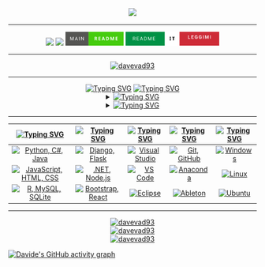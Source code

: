<div align="center">
  <img src="assets/davevad93.gif" width=875>
  <hr>
  <a href="https://github.com/davevad93"><img src="https://komarev.com/ghpvc/?username=davevad93&color=brightgreen&style=for-the-badge&label=VISUALIZACIONES"/><a/>
  <a href="./LICENSE"><img src="https://img.shields.io/github/license/davevad93/davevad93?style=for-the-badge&color=brightgreen&label=LICENCIA"/></a>
  <a href=README.md><img src="assets/en.svg" width=118></a>
  <a href=README.it.md><img src="assets/it.svg" width=190></a>
  <hr>
  <p align="center"><a href="https://github.com/ryo-ma/github-profile-trophy"><img src="https://github-profile-trophy.vercel.app/?username=davevad93&theme=matrix&rank=-C" alt="davevad93"/></a></p>
</div>  

<hr>

<div align="center">
      <a href="https://git.io/typing-svg"><img src="https://readme-typing-svg.herokuapp.com?font=Fira+Code&size=28&duration=7000&pause=1000&color=00FF2B&center=true&vCenter=true&repeat=false&random=false&width=1000&lines=Sobre+mi%3A" alt="Typing SVG"/></a>
      <a href="https://git.io/typing-svg"><img src="https://readme-typing-svg.demolab.com?font=Fira+Code&size=15&pause=1000&color=00FF2B&center=true&vCenter=true&multiline=true&repeat=false&random=false&width=1180&height=75&lines=Ex+DJ,+ahora+desarrollador+fullstack.+Aficionado+al+heavy+metal+y+a+toda+la+música+anterior+a+los+años+2000,+friki+de+la+historia.;“Aquellos+que+no+pueden+recordar+el+pasado+están+condenados+a+repetirlo”." alt="Typing SVG" /></a>

  <details>
    <summary><a href="https://git.io/typing-svg"><img src="https://readme-typing-svg.demolab.com?font=Fira+Code&pause=1000&color=00FF2B&center=true&vCenter=true&multiline=true&repeat=false&random=false&width=850&lines=Repositorios+Destacados:" alt="Typing SVG" /></a></summary>
    
  <!--START_SECTION:top_repos-->
| 📁 Repositorio | ⭐ Estrellas | 🔱 Bifurcaciones |
| --- | --- | --- |
| [rest-countries-django-app](https://github.com/davevad93/rest-countries-django-app) | 12 | 2 |
| [davevad93](https://github.com/davevad93/davevad93) | 8 | 8 |
| [google-it-automation-final-project](https://github.com/davevad93/google-it-automation-final-project) | 5 | 2 |
| [it-cert-automation-practice](https://github.com/davevad93/it-cert-automation-practice) | 5 | 2 |
| [C-Sharp-DAM](https://github.com/davevad93/C-Sharp-DAM) | 4 | 0 |
<!--END_SECTION:top_repos-->
  
  </details>

  <details>
    <summary><a href="https://git.io/typing-svg"><img src="https://readme-typing-svg.demolab.com?font=Fira+Code&pause=1000&color=00FF2B&center=true&vCenter=true&multiline=true&repeat=false&random=false&width=850&lines=Actividad+Reciente+de+GitHub:" alt="Typing SVG" /></a></summary>
    
  <!--START_SECTION:activity-->
| Actividad Reciente |
| --- |
⬆️ Empujado [4 commit(s)](https://github.com/davevad93/drawdb/commits) a [davevad93/drawdb](https://github.com/davevad93/drawdb)
⬆️ Empujado [2 commit(s)](https://github.com/davevad93/rest-countries-django-app/commits) a [davevad93/rest-countries-django-app](https://github.com/davevad93/rest-countries-django-app)
✔️ Fusionado PR [#29](https://github.com/davevad93/rest-countries-django-app/pull/29) en [davevad93/rest-countries-django-app](https://github.com/davevad93/rest-countries-django-app/pull/29)
😎 Abierto PR [#1](https://github.com/JorgeJGR/GestionDeActivos/pull/1) en [JorgeJGR/GestionDeActivos](https://github.com/JorgeJGR/GestionDeActivos/pull/1)
⬆️ Empujado [1 commit(s)](https://github.com/davevad93/GestionDeActivos/commits) a [davevad93/GestionDeActivos](https://github.com/davevad93/GestionDeActivos)
⬆️ Empujado [1 commit(s)](https://github.com/davevad93/GestionDeActivos/commits) a [davevad93/GestionDeActivos](https://github.com/davevad93/GestionDeActivos)
⬆️ Empujado [3 commit(s)](https://github.com/davevad93/drawdb/commits) a [davevad93/drawdb](https://github.com/davevad93/drawdb)
⬆️ Empujado [3 commit(s)](https://github.com/davevad93/GestionDeActivos/commits) a [davevad93/GestionDeActivos](https://github.com/davevad93/GestionDeActivos)
😎 Abierto PR [#210](https://github.com/drawdb-io/drawdb/pull/210) en [drawdb-io/drawdb](https://github.com/drawdb-io/drawdb/pull/210)
⬆️ Empujado [1 commit(s)](https://github.com/davevad93/drawdb/commits) a [davevad93/drawdb](https://github.com/davevad93/drawdb)
⬆️ Empujado [1 commit(s)](https://github.com/davevad93/drawdb/commits) a [davevad93/drawdb](https://github.com/davevad93/drawdb)
<!--END_SECTION:activity-->
  
  </details>
</div>

<hr>

| [![Typing SVG](https://readme-typing-svg.herokuapp.com?font=Fira+Code&size=25&pause=1000&color=00FF2B&center=true&vCenter=true&repeat=false&random=false&width=300&lines=Lenguajes)](https://git.io/typing-svg) | [![Typing SVG](https://readme-typing-svg.herokuapp.com?font=Fira+Code&size=25&pause=1000&color=00FF2B&center=true&vCenter=true&repeat=false&random=false&width=200&lines=Frameworks)](https://git.io/typing-svg) | [![Typing SVG](https://readme-typing-svg.herokuapp.com?font=Fira+Code&size=25&pause=1000&color=00FF2B&center=true&vCenter=true&repeat=false&random=false&width=200&lines=IDEs)](https://git.io/typing-svg) | [![Typing SVG](https://readme-typing-svg.herokuapp.com?font=Fira+Code&size=25&pause=1000&color=00FF2B&center=true&vCenter=true&repeat=false&random=false&width=200&lines=Herramientas)](https://git.io/typing-svg) | [![Typing SVG](https://readme-typing-svg.herokuapp.com?font=Fira+Code&size=25&pause=1000&color=00FF2B&center=true&vCenter=true&repeat=false&random=false&width=300&lines=Sistemas+Operativos)](https://git.io/typing-svg) |
| ----- | ---- | ---- | ---- | ---- |
| <div align="center"><a href="https://skillicons.dev"><img src="https://skillicons.dev/icons?i=py,cs,java" title="Python, C#, Java"/></a></div> | <div align="center"><a href="https://skillicons.dev"><img src="https://skillicons.dev/icons?i=django,flask" title="Django, Flask"/></a></div>| <div align="center"><a href="https://skillicons.dev"><img src="https://skillicons.dev/icons?i=visualstudio" title="Visual Studio"/></a></div> | <div align="center"><a href="https://skillicons.dev"><img src="https://skillicons.dev/icons?i=git,github" title="Git, GitHub"/></a></div> | <div align="center"><a href="https://skillicons.dev"><img src="https://skillicons.dev/icons?i=windows" title="Windows"/></a></div> |
| <div align="center"><a href="https://skillicons.dev"><img src="https://skillicons.dev/icons?i=js,html,css" title="JavaScript, HTML, CSS"/></a></div> | <div align="center"><a href="https://skillicons.dev"><img src="https://skillicons.dev/icons?i=dotnet,nodejs" title=".NET, Node.js"/></a></div> | <div align="center"><a href="https://skillicons.dev"><img src="https://skillicons.dev/icons?i=vscode" title="VS Code"/></a></div> | <div align="center"><a href="https://skillicons.dev"><img src="https://skillicons.dev/icons?i=anaconda" title="Anaconda"/></a></div> | <div align="center"><a href="https://skillicons.dev"><img src="https://skillicons.dev/icons?i=linux" title="Linux"/></a></div> |
| <div align="center"><a href="https://skillicons.dev"><img src="https://skillicons.dev/icons?i=r,mysql,sqlite" title="R, MySQL, SQLite"/></a></div> | <div align="center"><a href="https://skillicons.dev"><img src="https://skillicons.dev/icons?i=bootstrap,react" title="Bootstrap, React"/></a></div> | <div align="center"><a href="https://skillicons.dev"><img src="https://skillicons.dev/icons?i=eclipse" title="Eclipse"/></a></div> | <div align="center"><a href="https://skillicons.dev"><img src="https://skillicons.dev/icons?i=ableton" title="Ableton"/></a></div> | <div align="center"><a href="https://skillicons.dev"><img src="https://skillicons.dev/icons?i=ubuntu" title="Ubuntu"/></a></div> | 
     
<hr>

<div align="center">
  <a href="https://github.com/anuraghazra/github-readme-stats"><img src="https://github-readme-stats-davevad93s-projects.vercel.app/api/top-langs?username=davevad93&show_icons=true&layout=compact&langs_count=12&title_color=00FF2B&text_color=00FF2B&border_color=00FF2B&theme=chartreuse-dark&locale=es" alt="davevad93" width=460 /></a>
  <br>
  <a href="https://github.com/anuraghazra/github-readme-stats"><img src="https://github-readme-stats-davevad93s-projects.vercel.app/api?username=davevad93&show_icons=true&title_color=00FF2B&text_color=00FF2B&icon_color=00FF2B&border_color=00FF2B&theme=chartreuse-dark&locale=es" alt="davevad93" width=460 /></a>
  <br>
  <a href="https://github.com/anuraghazra/github-readme-stats"><img src="https://github-readme-streak-stats.herokuapp.com/?user=davevad93&&border=00FF2B&stroke=00FF2B&ring=00FF2B&fire=00FF2B&currStreakNum=00FF2B&sideNums=00FF2B&currStreakLabel=00FF2B&sideLabels=00FF2B&dates=00FF2B&theme=chartreuse-dark&locale=es" alt="davevad93" width=460 /></a>
</div>

[![Davide's GitHub activity graph](https://github-readme-activity-graph.vercel.app/graph?username=davevad93&theme=github-compact&bg_color=000000&line=009A22&point=98FB98&color=00FF2B&title_color=00FF2B&area=true&custom_title=Gráfico+de+actividad+de+Davide+Presti+en+GitHub)](https://github.com/ashutosh00710/github-readme-activity-graph)

<!--
**davevad93/davevad93** is a ✨ _special_ ✨ repository because its `README.md` (this file) appears on your GitHub profile.

Here are some ideas to get you started:

- 🔭 I’m currently working on ...
- 🌱 I’m currently learning ...
- 👯 I’m looking to collaborate on ...
- 🤔 I’m looking for help with ...
- 💬 Ask me about ...
- 📫 How to reach me: ...
- 😄 Pronouns: ...
- ⚡ Fun fact: ...
-->
